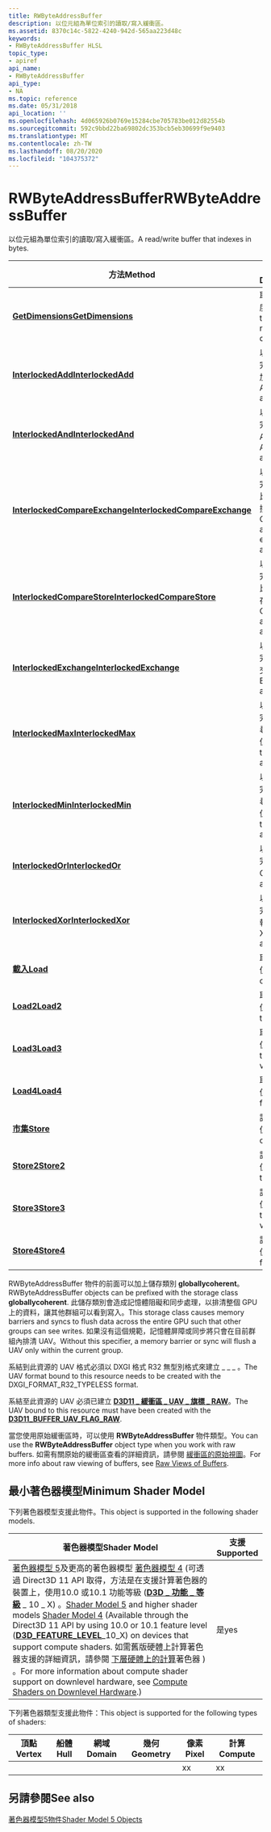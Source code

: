 ```yaml
---
title: RWByteAddressBuffer
description: 以位元組為單位索引的讀取/寫入緩衝區。
ms.assetid: 8370c14c-5822-4240-942d-565aa223d48c
keywords:
- RWByteAddressBuffer HLSL
topic_type:
- apiref
api_name:
- RWByteAddressBuffer
api_type:
- NA
ms.topic: reference
ms.date: 05/31/2018
api_location: ''
ms.openlocfilehash: 4d065926b0769e15284cbe705783be012d82554b
ms.sourcegitcommit: 592c9bbd22ba69802dc353bcb5eb30699f9e9403
ms.translationtype: MT
ms.contentlocale: zh-TW
ms.lasthandoff: 08/20/2020
ms.locfileid: "104375372"
---
```

# <a name="rwbyteaddressbuffer"></a><span data-ttu-id="d4a3e-104">RWByteAddressBuffer</span><span class="sxs-lookup"><span data-stu-id="d4a3e-104">RWByteAddressBuffer</span></span>

<span data-ttu-id="d4a3e-105">以位元組為單位索引的讀取/寫入緩衝區。</span><span class="sxs-lookup"><span data-stu-id="d4a3e-105">A read/write buffer that indexes in bytes.</span></span>



| <span data-ttu-id="d4a3e-106">方法</span><span class="sxs-lookup"><span data-stu-id="d4a3e-106">Method</span></span>                                                                                          | <span data-ttu-id="d4a3e-107">描述</span><span class="sxs-lookup"><span data-stu-id="d4a3e-107">Description</span></span>                         |
|-------------------------------------------------------------------------------------------------|-------------------------------------|
| [<span data-ttu-id="d4a3e-108">**GetDimensions**</span><span class="sxs-lookup"><span data-stu-id="d4a3e-108">**GetDimensions**</span></span>](sm5-object-rwbyteaddressbuffer-getdimensions.md)                           | <span data-ttu-id="d4a3e-109">取得資源維度。</span><span class="sxs-lookup"><span data-stu-id="d4a3e-109">Gets the resource dimensions.</span></span>       |
| [<span data-ttu-id="d4a3e-110">**InterlockedAdd**</span><span class="sxs-lookup"><span data-stu-id="d4a3e-110">**InterlockedAdd**</span></span>](sm5-object-rwbyteaddressbuffer-interlockedadd.md)                         | <span data-ttu-id="d4a3e-111">以不可部分完成的方式加入。</span><span class="sxs-lookup"><span data-stu-id="d4a3e-111">Adds, atomically.</span></span>                   |
| [<span data-ttu-id="d4a3e-112">**InterlockedAnd**</span><span class="sxs-lookup"><span data-stu-id="d4a3e-112">**InterlockedAnd**</span></span>](sm5-object-rwbyteaddressbuffer-interlockedand.md)                         | <span data-ttu-id="d4a3e-113">以不可部分完成的方式 And。</span><span class="sxs-lookup"><span data-stu-id="d4a3e-113">ANDs, atomically.</span></span>                   |
| [<span data-ttu-id="d4a3e-114">**InterlockedCompareExchange**</span><span class="sxs-lookup"><span data-stu-id="d4a3e-114">**InterlockedCompareExchange**</span></span>](sm5-object-rwbyteaddressbuffer-interlockedcompareexchange.md) | <span data-ttu-id="d4a3e-115">以不可部分完成的方式比較和交換。</span><span class="sxs-lookup"><span data-stu-id="d4a3e-115">Compares and exchanges, atomically.</span></span> |
| [<span data-ttu-id="d4a3e-116">**InterlockedCompareStore**</span><span class="sxs-lookup"><span data-stu-id="d4a3e-116">**InterlockedCompareStore**</span></span>](sm5-object-rwbyteaddressbuffer-interlockedcomparestore.md)       | <span data-ttu-id="d4a3e-117">以不可部分完成的方式比較和儲存。</span><span class="sxs-lookup"><span data-stu-id="d4a3e-117">Compares and stores, atomically.</span></span>    |
| [<span data-ttu-id="d4a3e-118">**InterlockedExchange**</span><span class="sxs-lookup"><span data-stu-id="d4a3e-118">**InterlockedExchange**</span></span>](sm5-object-rwbyteaddressbuffer-interlockedexchange.md)               | <span data-ttu-id="d4a3e-119">以不可部分完成的方式交換。</span><span class="sxs-lookup"><span data-stu-id="d4a3e-119">Exchanges, atomically.</span></span>              |
| [<span data-ttu-id="d4a3e-120">**InterlockedMax**</span><span class="sxs-lookup"><span data-stu-id="d4a3e-120">**InterlockedMax**</span></span>](sm5-object-rwbyteaddressbuffer-interlockedmax.md)                         | <span data-ttu-id="d4a3e-121">以不可部分完成的方式尋找最大值。</span><span class="sxs-lookup"><span data-stu-id="d4a3e-121">Finds the max, atomically.</span></span>          |
| [<span data-ttu-id="d4a3e-122">**InterlockedMin**</span><span class="sxs-lookup"><span data-stu-id="d4a3e-122">**InterlockedMin**</span></span>](sm5-object-rwbyteaddressbuffer-interlockedmin.md)                         | <span data-ttu-id="d4a3e-123">以不可部分完成的方式尋找最小值。</span><span class="sxs-lookup"><span data-stu-id="d4a3e-123">Find the min, atomically.</span></span>           |
| [<span data-ttu-id="d4a3e-124">**InterlockedOr**</span><span class="sxs-lookup"><span data-stu-id="d4a3e-124">**InterlockedOr**</span></span>](sm5-object-rwbyteaddressbuffer-interlockedor.md)                           | <span data-ttu-id="d4a3e-125">以不可部分完成的方式 Or。</span><span class="sxs-lookup"><span data-stu-id="d4a3e-125">ORs, atomically.</span></span>                    |
| [<span data-ttu-id="d4a3e-126">**InterlockedXor**</span><span class="sxs-lookup"><span data-stu-id="d4a3e-126">**InterlockedXor**</span></span>](sm5-object-rwbyteaddressbuffer-interlockedxor.md)                         | <span data-ttu-id="d4a3e-127">以不可部分完成的方式執行 xor。</span><span class="sxs-lookup"><span data-stu-id="d4a3e-127">XORs, atomically.</span></span>                   |
| [<span data-ttu-id="d4a3e-128">**載入**</span><span class="sxs-lookup"><span data-stu-id="d4a3e-128">**Load**</span></span>](rwbyteaddressbuffer-load.md)                                                        | <span data-ttu-id="d4a3e-129">取得一個值。</span><span class="sxs-lookup"><span data-stu-id="d4a3e-129">Gets one value.</span></span>                     |
| [<span data-ttu-id="d4a3e-130">**Load2**</span><span class="sxs-lookup"><span data-stu-id="d4a3e-130">**Load2**</span></span>](rwbyteaddressbuffer-load2.md)                                                      | <span data-ttu-id="d4a3e-131">取得兩個值。</span><span class="sxs-lookup"><span data-stu-id="d4a3e-131">Gets two values.</span></span>                    |
| [<span data-ttu-id="d4a3e-132">**Load3**</span><span class="sxs-lookup"><span data-stu-id="d4a3e-132">**Load3**</span></span>](rwbyteaddressbuffer-load3.md)                                                      | <span data-ttu-id="d4a3e-133">取得三個值。</span><span class="sxs-lookup"><span data-stu-id="d4a3e-133">Gets three values.</span></span>                  |
| [<span data-ttu-id="d4a3e-134">**Load4**</span><span class="sxs-lookup"><span data-stu-id="d4a3e-134">**Load4**</span></span>](rwbyteaddressbuffer-load4.md)                                                      | <span data-ttu-id="d4a3e-135">取得四個值。</span><span class="sxs-lookup"><span data-stu-id="d4a3e-135">Gets four values.</span></span>                   |
| [<span data-ttu-id="d4a3e-136">**市集**</span><span class="sxs-lookup"><span data-stu-id="d4a3e-136">**Store**</span></span>](sm5-object-rwbyteaddressbuffer-store.md)                                           | <span data-ttu-id="d4a3e-137">設定一個值。</span><span class="sxs-lookup"><span data-stu-id="d4a3e-137">Sets one value.</span></span>                     |
| [<span data-ttu-id="d4a3e-138">**Store2**</span><span class="sxs-lookup"><span data-stu-id="d4a3e-138">**Store2**</span></span>](sm5-object-rwbyteaddressbuffer-store2.md)                                         | <span data-ttu-id="d4a3e-139">設定兩個值。</span><span class="sxs-lookup"><span data-stu-id="d4a3e-139">Sets two values.</span></span>                    |
| [<span data-ttu-id="d4a3e-140">**Store3**</span><span class="sxs-lookup"><span data-stu-id="d4a3e-140">**Store3**</span></span>](sm5-object-rwbyteaddressbuffer-store3.md)                                         | <span data-ttu-id="d4a3e-141">設定三個值。</span><span class="sxs-lookup"><span data-stu-id="d4a3e-141">Sets three values.</span></span>                  |
| [<span data-ttu-id="d4a3e-142">**Store4**</span><span class="sxs-lookup"><span data-stu-id="d4a3e-142">**Store4**</span></span>](sm5-object-rwbyteaddressbuffer-store4.md)                                         | <span data-ttu-id="d4a3e-143">設定四個值。</span><span class="sxs-lookup"><span data-stu-id="d4a3e-143">Sets four values.</span></span>                   |



 

<span data-ttu-id="d4a3e-144">RWByteAddressBuffer 物件的前面可以加上儲存類別 **globallycoherent**。</span><span class="sxs-lookup"><span data-stu-id="d4a3e-144">RWByteAddressBuffer objects can be prefixed with the storage class **globallycoherent**.</span></span> <span data-ttu-id="d4a3e-145">此儲存類別會造成記憶體阻礙和同步處理，以排清整個 GPU 上的資料，讓其他群組可以看到寫入。</span><span class="sxs-lookup"><span data-stu-id="d4a3e-145">This storage class causes memory barriers and syncs to flush data across the entire GPU such that other groups can see writes.</span></span> <span data-ttu-id="d4a3e-146">如果沒有這個規範，記憶體屏障或同步將只會在目前群組內排清 UAV。</span><span class="sxs-lookup"><span data-stu-id="d4a3e-146">Without this specifier, a memory barrier or sync will flush a UAV only within the current group.</span></span>

<span data-ttu-id="d4a3e-147">系結到此資源的 UAV 格式必須以 DXGI 格式 R32 無型別格式來建立 \_ \_ \_ 。</span><span class="sxs-lookup"><span data-stu-id="d4a3e-147">The UAV format bound to this resource needs to be created with the DXGI\_FORMAT\_R32\_TYPELESS format.</span></span>

<span data-ttu-id="d4a3e-148">系結至此資源的 UAV 必須已建立 [**D3D11 \_ 緩衝區 \_ UAV \_ 旗標 \_ RAW**](/windows/desktop/api/d3d11/ne-d3d11-d3d11_buffer_uav_flag)。</span><span class="sxs-lookup"><span data-stu-id="d4a3e-148">The UAV bound to this resource must have been created with the [**D3D11\_BUFFER\_UAV\_FLAG\_RAW**](/windows/desktop/api/d3d11/ne-d3d11-d3d11_buffer_uav_flag).</span></span>

<span data-ttu-id="d4a3e-149">當您使用原始緩衝區時，可以使用 **RWByteAddressBuffer** 物件類型。</span><span class="sxs-lookup"><span data-stu-id="d4a3e-149">You can use the **RWByteAddressBuffer** object type when you work with raw buffers.</span></span> <span data-ttu-id="d4a3e-150">如需有關原始的緩衝區查看的詳細資訊，請參閱 [緩衝區的原始視圖](/windows/desktop/direct3d11/overviews-direct3d-11-resources-intro)。</span><span class="sxs-lookup"><span data-stu-id="d4a3e-150">For more info about raw viewing of buffers, see [Raw Views of Buffers](/windows/desktop/direct3d11/overviews-direct3d-11-resources-intro).</span></span>

## <a name="minimum-shader-model"></a><span data-ttu-id="d4a3e-151">最小著色器模型</span><span class="sxs-lookup"><span data-stu-id="d4a3e-151">Minimum Shader Model</span></span>

<span data-ttu-id="d4a3e-152">下列著色器模型支援此物件。</span><span class="sxs-lookup"><span data-stu-id="d4a3e-152">This object is supported in the following shader models.</span></span>



| <span data-ttu-id="d4a3e-153">著色器模型</span><span class="sxs-lookup"><span data-stu-id="d4a3e-153">Shader Model</span></span>                                                                                                                                                                                                                                                                                                                                                                                                                                                                                                      | <span data-ttu-id="d4a3e-154">支援</span><span class="sxs-lookup"><span data-stu-id="d4a3e-154">Supported</span></span> |
|-------------------------------------------------------------------------------------------------------------------------------------------------------------------------------------------------------------------------------------------------------------------------------------------------------------------------------------------------------------------------------------------------------------------------------------------------------------------------------------------------------------------|-----------|
| <span data-ttu-id="d4a3e-155">[著色器模型 5](d3d11-graphics-reference-sm5.md)及更高的著色器模型 [著色器模型 4](dx-graphics-hlsl-sm4.md) (可透過 Direct3D 11 API 取得，方法是在支援計算著色器的裝置上，使用10.0 或10.1 功能等級 ([**D3D \_ 功能 \_ 等級**](/windows/desktop/api/d3dcommon/ne-d3dcommon-d3d_feature_level) \_ 10 \_ X) 。</span><span class="sxs-lookup"><span data-stu-id="d4a3e-155">[Shader Model 5](d3d11-graphics-reference-sm5.md) and higher shader models [Shader Model 4](dx-graphics-hlsl-sm4.md) (Available through the Direct3D 11 API by using 10.0 or 10.1 feature level ([**D3D\_FEATURE\_LEVEL**](/windows/desktop/api/d3dcommon/ne-d3dcommon-d3d_feature_level)\_10\_X) on devices that support compute shaders.</span></span> <span data-ttu-id="d4a3e-156">如需舊版硬體上計算著色器支援的詳細資訊，請參閱 [下層硬體上的計算](/windows/desktop/direct3d11/overviews-direct3d-11-devices-downlevel-compute-shaders)著色器 ) 。</span><span class="sxs-lookup"><span data-stu-id="d4a3e-156">For more information about compute shader support on downlevel hardware, see [Compute Shaders on Downlevel Hardware](/windows/desktop/direct3d11/overviews-direct3d-11-devices-downlevel-compute-shaders).)</span></span><br/> | <span data-ttu-id="d4a3e-157">是</span><span class="sxs-lookup"><span data-stu-id="d4a3e-157">yes</span></span>       |



 

<span data-ttu-id="d4a3e-158">下列著色器類型支援此物件：</span><span class="sxs-lookup"><span data-stu-id="d4a3e-158">This object is supported for the following types of shaders:</span></span>



| <span data-ttu-id="d4a3e-159">頂點</span><span class="sxs-lookup"><span data-stu-id="d4a3e-159">Vertex</span></span> | <span data-ttu-id="d4a3e-160">船體</span><span class="sxs-lookup"><span data-stu-id="d4a3e-160">Hull</span></span> | <span data-ttu-id="d4a3e-161">網域</span><span class="sxs-lookup"><span data-stu-id="d4a3e-161">Domain</span></span> | <span data-ttu-id="d4a3e-162">幾何</span><span class="sxs-lookup"><span data-stu-id="d4a3e-162">Geometry</span></span> | <span data-ttu-id="d4a3e-163">像素</span><span class="sxs-lookup"><span data-stu-id="d4a3e-163">Pixel</span></span> | <span data-ttu-id="d4a3e-164">計算</span><span class="sxs-lookup"><span data-stu-id="d4a3e-164">Compute</span></span> |
|--------|------|--------|----------|-------|---------|
|        |      |        |          | <span data-ttu-id="d4a3e-165">x</span><span class="sxs-lookup"><span data-stu-id="d4a3e-165">x</span></span>     | <span data-ttu-id="d4a3e-166">x</span><span class="sxs-lookup"><span data-stu-id="d4a3e-166">x</span></span>       |



 

## <a name="see-also"></a><span data-ttu-id="d4a3e-167">另請參閱</span><span class="sxs-lookup"><span data-stu-id="d4a3e-167">See also</span></span>

<dl> <dt>

[<span data-ttu-id="d4a3e-168">著色器模型5物件</span><span class="sxs-lookup"><span data-stu-id="d4a3e-168">Shader Model 5 Objects</span></span>](d3d11-graphics-reference-sm5-objects.md)
</dt> </dl>

 

